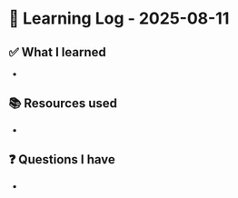 # 🧠 Learning Log - 2025-08-11

## ✅ What I learned

- 

## 📚 Resources used

- 

## ❓ Questions I have

- 
